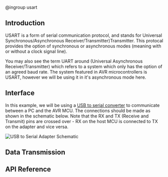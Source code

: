 @ingroup usart

## Introduction

USART is a form of serial communication protocol, and stands for Universal Synchronous/Asynchronous Receiver/Transmitter)Transmitter. This protocal provides the option of synchronous or asynchronous modes (meaning with or without a clock signal line).

You may also see the term UART around (Universal Asynchronous Receiver/Transmitter) which refers to a system which only has the option of an agreed baud rate. The system featured in AVR microcontrollers is USART, however we will be using it in it's asynchronous mode here.

## Interface

In this example, we will be using a [USB to serial converter][USB_SERIAL_CONVERTER_URL] to communicate between a PC and the AVR MCU. The connections should be made as shown in the schematic below. Note that the RX and TX (Receive and Transmit) pins are crossed over - RX on the host MCU is connected to TX on the adapter and vice versa.

![USB to Serial Adapter Schematic](./images/USB_serial_adapter_schem.png)


## Data Transmission


## API Reference


[USB_SERIAL_CONVERTER_URL]: https://www.amazon.co.uk/Ccylez-Converter-Adapter-FT232RL-Android-default/dp/B08DV1SXMQ/ref=sr_1_4?crid=8ZN3WET67TSU&keywords=usb+serial+converter+module&qid=1647296288&sprefix=usb+serial+converter+modul%2Caps%2C72&sr=8-4
